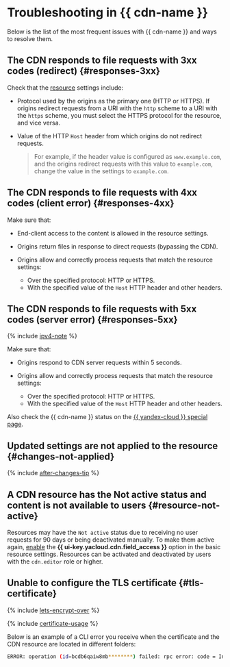 # Troubleshooting in {{ cdn-name }}

Below is the list of the most frequent issues with {{ cdn-name }} and ways to resolve them.

## The CDN responds to file requests with 3xx codes (redirect) {#responses-3xx}

Check that the [resource](concepts/resource.md) settings include:

* Protocol used by the origins as the primary one (HTTP or HTTPS). If origins redirect requests from a URI with the `http` scheme to a URI with the `https` scheme, you must select the HTTPS protocol for the resource, and vice versa.
* Value of the HTTP `Host` header from which origins do not redirect requests.

   > For example, if the header value is configured as `www.example.com`, and the origins redirect requests with this value to `example.com`, change the value in the settings to `example.com`.

## The CDN responds to file requests with 4xx codes (client error) {#responses-4xx}

Make sure that:

* End-client access to the content is allowed in the resource settings.
* Origins return files in response to direct requests (bypassing the CDN).
* Origins allow and correctly process requests that match the resource settings:

   * Over the specified protocol: HTTP or HTTPS.
   * With the specified value of the `Host` HTTP header and other headers.

## The CDN responds to file requests with 5xx codes (server error) {#responses-5xx}

{% include [ipv4-note](../_includes/cdn/ipv4-note.md) %}

Make sure that:

* Origins respond to CDN server requests within 5 seconds.
* Origins allow and correctly process requests that match the resource settings:

   * Over the specified protocol: HTTP or HTTPS.
   * With the specified value of the `Host` HTTP header and other headers.

Also check the {{ cdn-name }} status on the [{{ yandex-cloud }} special page](https://status.yandex.cloud/en/dashboard?service=cloud%20cdn).

## Updated settings are not applied to the resource {#changes-not-applied}

{% include [after-changes-tip](../_includes/cdn/after-changes-tip.md) %}

## A CDN resource has the Not active status and content is not available to users {#resource-not-active}

Resources may have the `Not active` status due to receiving no user requests for 90 days or being deactivated manually. To make them active again, [enable](operations/resources/configure-basics.md) the **{{ ui-key.yacloud.cdn.field_access }}** option in the basic resource settings. Resources can be activated and deactivated by users with the `cdn.editor` role or higher.

## Unable to configure the TLS certificate {#tls-certificate}

{% include [lets-encrypt-over](../_includes/cdn/lets-encrypt-over.md) %}

{% include [certificate-usage](../_includes/cdn/certificate-usage.md) %}

Below is an example of a CLI error you receive when the certificate and the CDN resource are located in different folders:

```bash
ERROR: operation (id=bcdb6qaiw8mb********) failed: rpc error: code = InvalidArgument desc = folder ids of user and certificate don't match; operation-id: bcdb6qaiw8mb********
```
